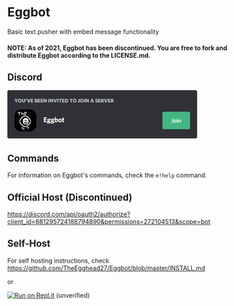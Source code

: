 # Eggbot
Basic text pusher with embed message functionality

#### NOTE: As of 2021, Eggbot has been discontinued. You are free to fork and distribute Eggbot according to the LICENSE.md.

## Discord
[![Server Invite](tutorial/invite.png)](https://discord.gg/rTfkdvX)

## Commands
For information on Eggbot's commands, check the `e!help` command.

## Official Host (Discontinued)
https://discord.com/api/oauth2/authorize?client_id=681295724188794890&permissions=272104513&scope=bot

## Self-Host
For self hosting instructions, check https://github.com/TheEgghead27/Eggbot/blob/master/INSTALL.md

or

[![Run on Repl.it](https://repl.it/badge/github/TheEgghead27/Eggbot)](https://repl.it/github/TheEgghead27/Eggbot) (unverified)
